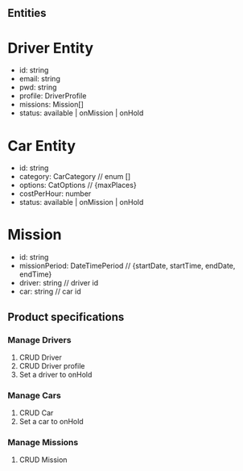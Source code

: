 ## Entities

# Driver Entity 
 - id: string
 - email: string
 - pwd: string
 - profile: DriverProfile
 - missions: Mission[]
 - status: available | onMission | onHold

# Car Entity
 - id: string
 - category: CarCategory // enum []
 - options: CatOptions // {maxPlaces}
 - costPerHour: number
 - status: available | onMission | onHold

# Mission
 - id: string
 - missionPeriod: DateTimePeriod // {startDate, startTime, endDate, endTime}
 - driver: string // driver id
 - car: string // car id


## Product specifications
### Manage Drivers
1. CRUD Driver
2. CRUD Driver profile
3. Set a driver to onHold

### Manage Cars
1. CRUD Car
2. Set a car to onHold

### Manage Missions
1. CRUD Mission

